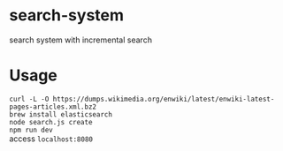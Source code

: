 # search-system
search system with incremental search

# Usage
`curl -L -O https://dumps.wikimedia.org/enwiki/latest/enwiki-latest-pages-articles.xml.bz2`  
`brew install elasticsearch`  
`node search.js create`  
`npm run dev`  
access `localhost:8080`  

